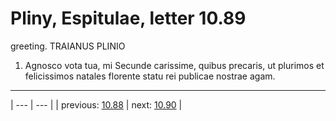 # Pliny, Espitulae, letter 10.89

greeting. TRAIANUS PLINIO



1. Agnosco vota tua, mi Secunde carissime, quibus precaris, ut plurimos et felicissimos natales florente statu rei publicae nostrae agam.



---

| --- | --- |
| previous: [10.88](../10.88/) | next: [10.90](../10.90/) |
